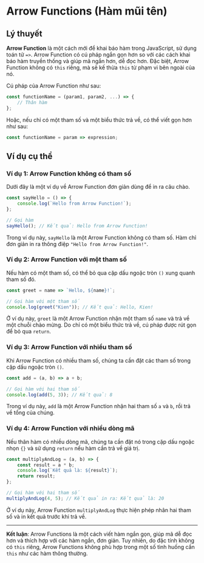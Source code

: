 # Arrow Functions (Hàm mũi tên)

## Lý thuyết
**Arrow Function** là một cách mới để khai báo hàm trong JavaScript, sử dụng toán tử `=>`. Arrow Function có cú pháp ngắn gọn hơn so với các cách khai báo hàm truyền thống và giúp mã ngắn hơn, dễ đọc hơn. Đặc biệt, Arrow Function không có `this` riêng, mà sẽ kế thừa `this` từ phạm vi bên ngoài của nó.

Cú pháp của Arrow Function như sau:

```javascript
const functionName = (param1, param2, ...) => {
    // Thân hàm
};
```

Hoặc, nếu chỉ có một tham số và một biểu thức trả về, có thể viết gọn hơn như sau:

```javascript
const functionName = param => expression;
```

## Ví dụ cụ thể

### Ví dụ 1: Arrow Function không có tham số
Dưới đây là một ví dụ về Arrow Function đơn giản dùng để in ra câu chào.

```javascript
const sayHello = () => {
    console.log(`Hello from Arrow Function!`);
};

// Gọi hàm
sayHello(); // Kết quả: Hello from Arrow Function!
```

Trong ví dụ này, `sayHello` là một Arrow Function không có tham số. Hàm chỉ đơn giản in ra thông điệp `"Hello from Arrow Function!"`.

### Ví dụ 2: Arrow Function với một tham số
Nếu hàm có một tham số, có thể bỏ qua cặp dấu ngoặc tròn `()` xung quanh tham số đó.

```javascript
const greet = name => `Hello, ${name}!`;

// Gọi hàm với một tham số
console.log(greet("Kien")); // Kết quả: Hello, Kien!
```

Ở ví dụ này, `greet` là một Arrow Function nhận một tham số `name` và trả về một chuỗi chào mừng. Do chỉ có một biểu thức trả về, cú pháp được rút gọn để bỏ qua `return`.

### Ví dụ 3: Arrow Function với nhiều tham số
Khi Arrow Function có nhiều tham số, chúng ta cần đặt các tham số trong cặp dấu ngoặc tròn `()`.

```javascript
const add = (a, b) => a + b;

// Gọi hàm với hai tham số
console.log(add(5, 3)); // Kết quả: 8
```

Trong ví dụ này, `add` là một Arrow Function nhận hai tham số `a` và `b`, rồi trả về tổng của chúng.

### Ví dụ 4: Arrow Function với nhiều dòng mã
Nếu thân hàm có nhiều dòng mã, chúng ta cần đặt nó trong cặp dấu ngoặc nhọn `{}` và sử dụng `return` nếu hàm cần trả về giá trị.

```javascript
const multiplyAndLog = (a, b) => {
    const result = a * b;
    console.log(`Kết quả là: ${result}`);
    return result;
};

// Gọi hàm với hai tham số
multiplyAndLog(4, 5); // Kết quả in ra: Kết quả là: 20
```

Ở ví dụ này, Arrow Function `multiplyAndLog` thực hiện phép nhân hai tham số và in kết quả trước khi trả về.

---

**Kết luận**: Arrow Functions là một cách viết hàm ngắn gọn, giúp mã dễ đọc hơn và thích hợp với các hàm ngắn, đơn giản. Tuy nhiên, do đặc tính không có `this` riêng, Arrow Functions không phù hợp trong một số tình huống cần `this` như các hàm thông thường.